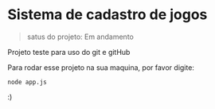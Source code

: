 # Sistema de cadastro de jogos

> satus do projeto: Em andamento

Projeto teste para uso do git e gitHub

Para rodar esse projeto na sua maquina, por favor digite:
```
node app.js
```
:)